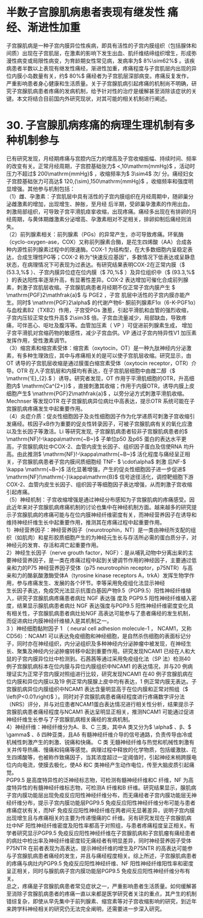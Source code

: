 # 半数子宫腺肌病患者表现有继发性 痛经、渐进性加重  
子宫腺肌病是一种子宫内膜异位性疾病，即具有活性的子宫内膜组织（包括腺体和间质）出现在子宫肌层，在激素的影响下发生出血、肌纤维结缔组织增生，形成弥漫性病变或局限性病变，为育龄期女性常见病，发病率为$ 8\%\sim62\%$ 。该疾病患者半数以上表现有继发性痛经，渐进性加重，疼痛程度与子宫肌层内出现的异位内膜小岛数量有关，约$ 80\%$  痛经者为子宫肌层深部病变。疼痛反复发作，严重影响患者身心健康和生活质量。关于子宫腺肌病引起疼痛的机制尚不明确，研究子宫腺肌病患者疼痛的发病机制，给予针对性的治疗是缓解甚至消除该症状的关键。本文将结合目前国内外研究现状，对其可能的相关机制进行阐述。  
# 30. 子宫腺肌病疼痛的病理生理机制有多种机制参与  
已有研究发现，月经期疼痛与宫腔内压力的增高及子宫收缩振幅、持续时间、频率的改变有关。正常月经周期，子宫腔基础张力$ <\,10\mathrm{mmHg}$    ，活动时压力不超过$ 200\mathrm{mmHg}$    ，收缩频率为$ 3\sim4$  次/ 分。痛经妇女子宫腔基础张力可高达$ 120\,{\sim}\,150\mathrm{mmHg}$    ，收缩频率和强度明显增强。其他参与机制包括：  
（1）雌、孕激素：子宫肌层中具有活性的子宫内膜组织在月经周期中，随卵巢分泌雌激素的增加，出现增生、肿胀，至月经 后半期，受卵巢孕激素的作用出血，刺激局部组织，可导致子宫平滑肌痉挛收缩，出现疼痛。痛经多出现在有排卵的月经周期，与黄体期雌激素分泌增高、孕激素相对不足相关，排卵抑制后痛经则消失。  
（2）前列腺素相关：前列腺素（PGs）的异常产生，亦可导致疼痛。环氧酶（cyclo-oxygen-ase，COX）又称前列腺素合酶，是花生四烯酸（AA）合成各种内源性前列腺素过程中的限速酶。COX-1 为结构型，在大多数细胞内呈稳定表达，合成生理性PG等；COX-2 称为“快速反应基因”，多数情况下低表达或呈静息状态，在病理情况下可表现为过表达。有研究结果表明COX-2在正常内膜（$ (53.3\,\%$ ）、子宫内膜异位症在位内膜（$ 70\,\%$ ）及异位组织中（$ (93.3\,\%$ ）的表达阳性率逐渐升高，有显著性差异。COX-2 表达增加可催化合成前列腺素，刺激子宫肌层收缩。子宫腺肌病患者月经期不仅正常子宫内膜产生 $ \mathrm{PGF}2\mathfrak{a}$      与 PGE2 ，子宫 肌层中活性的子宫内膜亦能产生。同时$ \mathrm{PGF}2\alpha$  的代谢产物6- 酮前列腺素F1α（6-K-PGF1α）与血栓素B2（TXB2）作用，子宫受PGs 激惹，引起平滑肌和血管的强烈收缩，子宫内压较正常女性升高$ 2\sim3$  倍。子宫血流量减少，局部缺血，导致疼痛，可伴恶心、呕吐及腹泻等。血管加压素（ VP ）可促进前列腺素生成， 增加子宫平滑肌对宫缩药物的敏感性，减少子宫血供。VP 通过子宫内特异性V1 加压素发挥作用，受性激素调节。  
（3）缩宫素和缩宫素受体：缩宫素（oxytocin，OT）是一种九肽神经内分泌激素，有多种生理效应，其中与疼痛相关的是可以使子宫肌层收缩。研究显示，由OT 诱导的子宫肌层收缩是通过膜蛋白缩宫素受体（oxytocin receptor，OTR）介导。OTR 在人子宫肌层和内膜均有表达，在子宫肌层细胞中由雌二醇（$ \mathrm{'E}_{2}.$ ）诱导。研究者发现，OT 作用于平滑肌细胞的OTR，升高细胞内$ \mathrm{Ca^{2+}}$    ，直接刺激其收缩；作用于内膜OTR，诱导内膜上皮细胞产生$ \mathrm{PGF}2\mathfrak{a}$    ，以旁分泌方式刺激平滑肌收缩。Mechnser 等发现OTR 在子宫腺肌病异位病灶中高表达，提示OTR 系统可能在子宫腺肌病疼痛发生中起重要作用。  
（4）炎症介质：促炎性细胞因子及炎性细胞因子作为化学递质可刺激子宫收缩引发痛经。核因子κB作为重要的促炎性转录因子，可被子宫腺肌病有关的氧化应激以及生长因子等激活。Li 等研究发现, 子宫腺肌病患者较非子宫腺肌病患者的$ \mathrm{NF}\!-\kappa\mathrm{~B~}$     子单位p50 及p65 蛋白的表达水平更高，子宫腺肌病灶中COX-2、血管内皮生长因子、组织因子蛋白及信使RNA 均升高。由此推测$ \mathrm{NF}\!-\kappa\mathrm{~B~}$     活化程度与痛经呈正相关，子宫腺肌病患者子宫内膜间质细胞经 TNF- $ \cdot\alpha$   刺激 后NF-$ \kappa \mathrm{~B~}$     活化显著增强，产生的促炎性细胞因子进一步促进$ \mathrm{NF}\!\mathrm{-}\kappa\mathrm{B}$     信号途径活化，调控靶细胞下游COX-2、血管内皮生长因子、组织因子等细胞因子表达增强，从而刺激子宫收缩引起疼痛。  
（5）神经机制：子宫收缩增强是通过神经分布感知为子宫腺肌病的疼痛感受。因此近年来对子宫腺肌病疼痛机制的讨论也集中在神经机制方面。越来越多的研究提示子宫腺肌病的疼痛可能与在位内膜神经纤维密度有关，而神经营养因子在诱导和维持神经纤维生长中起重要作用，推测其在疼痛过程中起重要作用。  
1）神经营养因子：神经营养因子（neurotrophin，NT）是一类由神经所支配的组织（如肌肉）和星形胶质细胞产生的为神经元生长与存活所必需的蛋白质分子，对神经元的发育、存活和凋亡起重要作用。  
2）神经生长因子（nerve grouth factor，NGF）：是从哺乳动物中分离出来的主要神经营养因子，是一类在疼痛过程中起到关键调节作用的神经因子，主要通过低亲和力的P75 神经营养因子受体（p75 neurotrophin receptor，p75NTR）与高亲和力的酪氨酸激酶受体A（tyrosine kinase receptors A，trkA）发挥生物学作用，参与疼痛发生、发展的各个环节。李等采用免疫组化法显示神经  
生长因子表达，免疫荧光法显示抗蛋白基因产物9.5（PGP9.5）阳性神经纤维植入，研究子宫腺肌病疼痛患者病灶 NGF  表达强 度及 PGP9.5  阳性神经纤维植入密度，结果显示腺肌病患者病灶 NGF 表达强度与PGP9.5 阳性神经纤维密度变化具有相关性，子宫腺肌病患者病灶处NGF 高表达可能参与了患者痛经的发生机制，而促进病灶内膜神经纤维植入是其机制之一。  
3 ）神经细胞黏附因子 1 （ neural cell adhesion molecule-1 ， NCAM1，又称CD56）：NCAM1 可以表达免疫细胞和神经细胞，是自然杀伤细胞的表面标记分子，同时亦在神经组织，内分泌组织及多种神经内分泌肿瘤中被发现，在神经生长、聚集及神经内分泌肿瘤转移中起到重要作用。研究发现NCAM1 已经在人和大鼠的子宫内膜异位灶中检测到。石茜茜等通过采用免疫组化法（SP 法）检测40 例子宫腺肌病标本在位内膜与异位内膜组织中NCAM1 的表达情况，并与20 例病理证实为正常子宫内膜对照组进行比较，研究发现NCAM1 在40 例子宫腺肌病在位内膜和异位内膜以及19 例正常内膜腺上皮中均有表达，1 例正常内膜无表达。子宫腺肌病异位内膜组织中NCAM1 表达含量明显高于在位内膜和正常对照组（$ \left(P<0.01\right)$ ）。同时对子宫腺肌病患者痛经程度进行疼痛数字评分法（NRS）评分，并与对应患者NCAM1蛋白表达情况进行相关性分析，结果提示子宫腺肌病患者痛经程度与NCAM1 表达呈明显正相关，推测NCAM1 可能通过促进神经纤维生长参与了子宫腺肌病相关痛经的发病机制。  
4）神经纤维：神经纤维分为A、B、C 三类，其中A 类又分为$ \alpha$ 、β、$ \gamma$ 、δ 四种亚类，且Aδ 有髓神经纤维介导的信号通路，负责传导由冷或机械性刺激产生的刺激、锐痛和快痛。 C  类 无髓神经纤维与热觉和机械性刺激有关并传导热痛、慢痛和钝痛等感觉。病理过程中释放的化学物质，包括缓激肽、花生四烯酸等，也被称作致痛因子，当其浓度超过一定阈值时，引起神经末梢跨膜电位内向电流，使膜去极化，使Aδ 和C 类神经产生动作电位，传至大脑皮质引起痛觉。  
PGP9.5 是高度特异性的泛神经标志物，可检测有髓神经纤维和C 纤维，NF 为高度特异性的有髓神经纤维标志物，可检测A 纤维和B 纤维。研究结果显示，腺肌病子宫内膜功能层出现免疫反应阳性神经纤维分布，而无痛经者子宫内膜功能层无神经纤维分布，提示子宫内膜功能层PGP9.5 免疫反应阳性神经纤维分布可能与患者疼痛症状有关，而NF 免疫反应阳性神经纤维在两者间无显著差异，说明子宫内膜出现增生且与疼痛相关的主要为传递慢痛的C 纤维。另有研究发现在子宫腺肌病灶中NF 阳性神经纤维密度及阳性率都高于对照组，与患者疼痛程度呈正相关。有学者研究显示PGP9.5 免疫反应阳性神经纤维在子宫腺肌病和子宫肌瘤有痛经患者的病灶中检出率及神经纤维密度较无痛经者有明显差异，同时神经营养因子受体P75NTR 在前者表现为高表达，提示神经纤维的增生及P75NTR 的高表达可能参与子宫腺肌病患者痛经的发生，并且与痛经程度相关。综上所述，子宫腺肌病患者的疼痛与病灶内PGP9.5 免疫反应阳性神经纤维、NF 阳性神经纤维阳性率和密度呈正相关，同时与腺肌病子宫内膜功能层PGP9.5 免疫反应阳性神经纤维分布有关。  
总之，疼痛是子宫腺肌病患者常见症状之一，严重影响患者生活质量。如何缓解甚至消除子宫腺肌病患者的疼痛一直以来都是医学研究者关注的重点，其产生的机制错综复杂，即使从早先集中于前列腺素、缩宫素等对子宫收缩影响的研究，到近年来跨学科神经相关的研究仍无法完全阐明，还需要进一步深入研究。  
